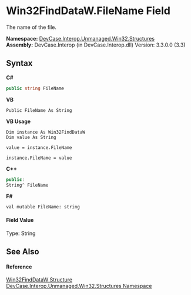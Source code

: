 # Win32FindDataW.FileName Field
 

The name of the file.

**Namespace:**&nbsp;<a href="N_DevCase_Interop_Unmanaged_Win32_Structures">DevCase.Interop.Unmanaged.Win32.Structures</a><br />**Assembly:**&nbsp;DevCase.Interop (in DevCase.Interop.dll) Version: 3.3.0.0 (3.3)

## Syntax

**C#**<br />
``` C#
public string FileName
```

**VB**<br />
``` VB
Public FileName As String
```

**VB Usage**<br />
``` VB Usage
Dim instance As Win32FindDataW
Dim value As String

value = instance.FileName

instance.FileName = value
```

**C++**<br />
``` C++
public:
String^ FileName
```

**F#**<br />
``` F#
val mutable FileName: string
```


#### Field Value
Type: String

## See Also


#### Reference
<a href="T_DevCase_Interop_Unmanaged_Win32_Structures_Win32FindDataW">Win32FindDataW Structure</a><br /><a href="N_DevCase_Interop_Unmanaged_Win32_Structures">DevCase.Interop.Unmanaged.Win32.Structures Namespace</a><br />